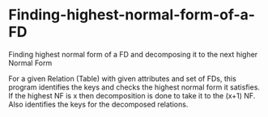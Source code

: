 # Finding-highest-normal-form-of-a-FD
Finding highest normal form of a FD and decomposing it to the next higher Normal Form

For a given Relation (Table) with given attributes and set of FDs, this program identifies the keys and checks
the highest normal form it satisfies. If the highest NF is x then decomposition is done  to take it to the (x+1) NF. 
Also identifies the keys for the decomposed relations.
